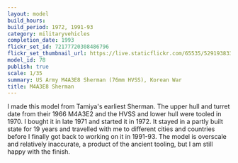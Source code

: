 ```yaml
---
layout: model
build_hours: 
build_period: 1972, 1991-93
category: militaryvehicles
completion_date: 1993
flickr_set_id: 72177720308486796
flickr_set_thumbnail_url: https://live.staticflickr.com/65535/52919383343_d8237e8296_m.jpg
model_id: 78
publish: true
scale: 1/35
summary: US Army M4A3E8 Sherman (76mm HVSS), Korean War
title: M4A3E8 Sherman
---
```


I made this model from Tamiya's earliest Sherman. The upper hull and turret date from their 1966 M4A3E2 and the HVSS and lower hull were tooled in 1970. I bought it in late 1971 and started it in 1972. It stayed in a partly built state for 19 years and travelled with me to different cities and countries before I finally got back to working on it in 1991-93. The model is overscale and relatively inaccurate, a product of the ancient tooling, but I am still happy with the finish.
